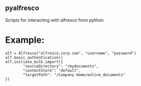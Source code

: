 ## pyalfresco

Scripts for interacting with alfresco from python.

# Example:

    alf = Alfresco("alfresco.corp.com", "username", "password")
    alf.basic_authentication()
    alf.initiate_bulk_import({
            "sourceDirectory": "/mydocuments",
            "contentStore": "default",
            "targetPath": "/Company Home/online_documents"
    })
